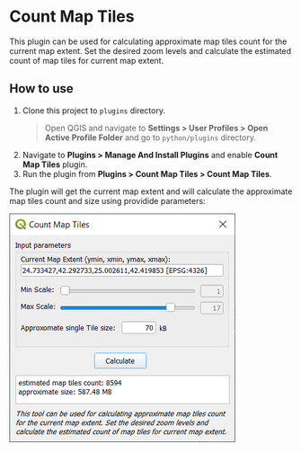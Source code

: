 # Count Map Tiles

This plugin can be used for calculating approximate map tiles count for the current map extent. Set the desired zoom levels and calculate the estimated count of map tiles for current map extent.

## How to use

1. Clone this project to `plugins` directory.
   > Open QGIS and navigate to **Settings > User Profiles > Open Active Profile Folder** and go to `python/plugins` directory.
2. Navigate to **Plugins > Manage And Install Plugins** and enable **Count Map Tiles** plugin.
3. Run the plugin from **Plugins > Count Map Tiles > Count Map Tiles**.

The plugin will get the current map extent and will calculate the approximate map tiles count and size using providide parameters:

![result](img1.png 'Example result')
